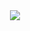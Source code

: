 <div style="text-align:center"><img src="http://hohk.dothome.co.kr/load/data/kt180401/166683130528411104.png"></div>
